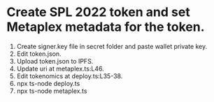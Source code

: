 # Create SPL 2022 token and set Metaplex metadata for the token.

1. Create signer.key file in secret folder and paste wallet private key.
2. Edit token.json.
3. Upload token.json to IPFS.
4. Update uri at metaplex.ts:L46.
5. Edit tokenomics at deploy.ts:L35-38.
6. npx ts-node deploy.ts
7. npx ts-node metaplex.ts
